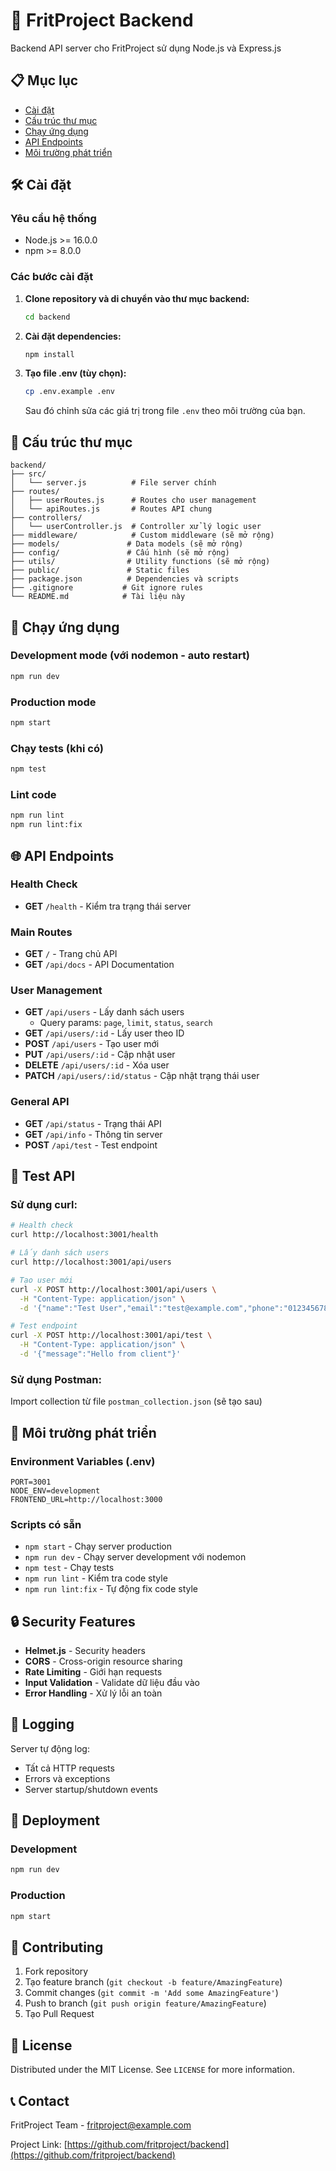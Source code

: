 # 🚀 FritProject Backend

Backend API server cho FritProject sử dụng Node.js và Express.js

## 📋 Mục lục

- [Cài đặt](#cài-đặt)
- [Cấu trúc thư mục](#cấu-trúc-thư-mục)
- [Chạy ứng dụng](#chạy-ứng-dụng)
- [API Endpoints](#api-endpoints)
- [Môi trường phát triển](#môi-trường-phát-triển)

## 🛠️ Cài đặt

### Yêu cầu hệ thống
- Node.js >= 16.0.0
- npm >= 8.0.0

### Các bước cài đặt

1. **Clone repository và di chuyển vào thư mục backend:**
   ```bash
   cd backend
   ```

2. **Cài đặt dependencies:**
   ```bash
   npm install
   ```

3. **Tạo file .env (tùy chọn):**
   ```bash
   cp .env.example .env
   ```
   Sau đó chỉnh sửa các giá trị trong file `.env` theo môi trường của bạn.

## 📁 Cấu trúc thư mục

```
backend/
├── src/
│   └── server.js          # File server chính
├── routes/
│   ├── userRoutes.js      # Routes cho user management
│   └── apiRoutes.js       # Routes API chung
├── controllers/
│   └── userController.js  # Controller xử lý logic user
├── middleware/            # Custom middleware (sẽ mở rộng)
├── models/               # Data models (sẽ mở rộng)
├── config/               # Cấu hình (sẽ mở rộng)
├── utils/                # Utility functions (sẽ mở rộng)
├── public/               # Static files
├── package.json          # Dependencies và scripts
├── .gitignore           # Git ignore rules
└── README.md            # Tài liệu này
```

## 🚀 Chạy ứng dụng

### Development mode (với nodemon - auto restart)
```bash
npm run dev
```

### Production mode
```bash
npm start
```

### Chạy tests (khi có)
```bash
npm test
```

### Lint code
```bash
npm run lint
npm run lint:fix
```

## 🌐 API Endpoints

### Health Check
- **GET** `/health` - Kiểm tra trạng thái server

### Main Routes
- **GET** `/` - Trang chủ API
- **GET** `/api/docs` - API Documentation

### User Management
- **GET** `/api/users` - Lấy danh sách users
  - Query params: `page`, `limit`, `status`, `search`
- **GET** `/api/users/:id` - Lấy user theo ID
- **POST** `/api/users` - Tạo user mới
- **PUT** `/api/users/:id` - Cập nhật user
- **DELETE** `/api/users/:id` - Xóa user
- **PATCH** `/api/users/:id/status` - Cập nhật trạng thái user

### General API
- **GET** `/api/status` - Trạng thái API
- **GET** `/api/info` - Thông tin server
- **POST** `/api/test` - Test endpoint

## 🧪 Test API

### Sử dụng curl:

```bash
# Health check
curl http://localhost:3001/health

# Lấy danh sách users
curl http://localhost:3001/api/users

# Tạo user mới
curl -X POST http://localhost:3001/api/users \
  -H "Content-Type: application/json" \
  -d '{"name":"Test User","email":"test@example.com","phone":"0123456789"}'

# Test endpoint
curl -X POST http://localhost:3001/api/test \
  -H "Content-Type: application/json" \
  -d '{"message":"Hello from client"}'
```

### Sử dụng Postman:
Import collection từ file `postman_collection.json` (sẽ tạo sau)

## 🔧 Môi trường phát triển

### Environment Variables (.env)
```env
PORT=3001
NODE_ENV=development
FRONTEND_URL=http://localhost:3000
```

### Scripts có sẵn
- `npm start` - Chạy server production
- `npm run dev` - Chạy server development với nodemon
- `npm test` - Chạy tests
- `npm run lint` - Kiểm tra code style
- `npm run lint:fix` - Tự động fix code style

## 🔒 Security Features

- **Helmet.js** - Security headers
- **CORS** - Cross-origin resource sharing
- **Rate Limiting** - Giới hạn requests
- **Input Validation** - Validate dữ liệu đầu vào
- **Error Handling** - Xử lý lỗi an toàn

## 📝 Logging

Server tự động log:
- Tất cả HTTP requests
- Errors và exceptions
- Server startup/shutdown events

## 🚀 Deployment

### Development
```bash
npm run dev
```

### Production
```bash
npm start
```

## 🤝 Contributing

1. Fork repository
2. Tạo feature branch (`git checkout -b feature/AmazingFeature`)
3. Commit changes (`git commit -m 'Add some AmazingFeature'`)
4. Push to branch (`git push origin feature/AmazingFeature`)
5. Tạo Pull Request

## 📄 License

Distributed under the MIT License. See `LICENSE` for more information.

## 📞 Contact

FritProject Team - fritproject@example.com

Project Link: [https://github.com/fritproject/backend](https://github.com/fritproject/backend)

